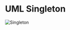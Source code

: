 # UML Singleton
![Singleton](https://github.com/user-attachments/assets/a1385cd6-8d03-42c9-bae4-baf013d5f638)
